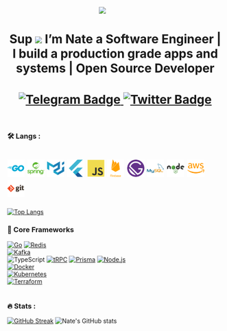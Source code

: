 <div align="center">
	
  <img src="https://archlinux.org/static/logos/archlinux-logo-dark-1200dpi.b42bd35d5916.png" width="250" style="margin-right: 60px"></h1>
</div>

<div align="center"><h1>  Sup
  <img src="https://media.giphy.com/media/hvRJCLFzcasrR4ia7z/giphy.gif" width="30px"/> I’m Nate a Software Engineer | I build a production grade apps and systems | Open Source Developer</h1></div>


<h1>
<div id="badges" align="center">
  <a href="https://t.me/Chesblaw">
	<img src="https://img.shields.io/badge/Telegram-red?style=for-the-badge&logo=telegram&logoColor=white" alt="Telegram Badge"/>
  </a>
  <a href="https://x.com/NatnaelAsn12334">
	<img src="https://img.shields.io/badge/Twitter-blue?style=for-the-badge&logo=twitter&logoColor=white" alt="Twitter Badge"/>
  </a>
</div >
	<div align="center">
  <img src="https://komarev.com/ghpvc/?username=Nati-Man-code&style=flat-square&color=blue" alt=""/></div>
</h1>

### :hammer_and_wrench: Langs :

<h1>
  <div>
 <img src="https://github.com/devicons/devicon/blob/master/icons/go/go-original-wordmark.svg" title="Go" alt="Go" width="40" height="40"/>
  <img src="https://github.com/devicons/devicon/blob/master/icons/spring/spring-original-wordmark.svg" title="Spring" alt="Spring" width="40" height="40"/>
  <img src="https://github.com/devicons/devicon/blob/master/icons/materialui/materialui-original.svg" title="Material UI" alt="Material UI" width="40" height="40"/>
  <img src="https://github.com/devicons/devicon/blob/master/icons/flutter/flutter-original.svg" title="Flutter" alt="Flutter" width="40" height="40"/>
  <img src="https://github.com/devicons/devicon/blob/master/icons/javascript/javascript-original.svg" title="JavaScript" alt="JavaScript" width="40" height="40"/>
  <img src="https://github.com/devicons/devicon/blob/master/icons/firebase/firebase-plain-wordmark.svg" title="Firebase" alt="Firebase" width="40" height="40"/>
  <img src="https://github.com/devicons/devicon/blob/master/icons/gatsby/gatsby-original.svg" title="Gatsby"  alt="Gatsby" width="40" height="40"/>
  <img src="https://github.com/devicons/devicon/blob/master/icons/mysql/mysql-original-wordmark.svg" title="MySQL"  alt="MySQL" width="40" height="40"/>
  <img src="https://github.com/devicons/devicon/blob/master/icons/nodejs/nodejs-original-wordmark.svg" title="NodeJS" alt="NodeJS" width="40" height="40"/>
  <img src="https://github.com/devicons/devicon/blob/master/icons/amazonwebservices/amazonwebservices-plain-wordmark.svg" title="AWS" alt="AWS" width="40" height="40"/>
  <img src="https://github.com/devicons/devicon/blob/master/icons/git/git-original-wordmark.svg" title="Git" **alt="Git" width="40" height="40"/>
</div>
</h1>

[![Top Langs](https://github-readme-stats.vercel.app/api/top-langs/?username=Nati-Man-code&layout=compact&theme=vision-friendly-dark)](https://github.com/anuraghazra/github-readme-stats)
</h1>

### 🚀 Core Frameworks
[![Go](https://img.shields.io/badge/Go-00ADD8?style=for-the-badge&logo=go&logoColor=white)](https://golang.org/)
[![Redis](https://img.shields.io/badge/Redis-DC382D?style=for-the-badge&logo=redis&logoColor=white)](https://redis.io/)  
[![Kafka](https://img.shields.io/badge/Kafka-231F20?style=for-the-badge&logo=apachekafka&logoColor=white)](https://kafka.apache.org/)  
![TypeScript](https://img.shields.io/badge/-TypeScript-3178C6?style=for-the-badge&logo=typescript&logoColor=white)
[![tRPC](https://img.shields.io/badge/-tRPC-2596BE?style=for-the-badge&logo=tRPC&logoColor=white)](https://trpc.io/)
[![Prisma](https://img.shields.io/badge/-Prisma-2D3748?style=for-the-badge&logo=prisma&logoColor=white)](https://www.prisma.io/)
[![Node.js](https://img.shields.io/badge/Node.js-339933?style=for-the-badge&logo=nodedotjs&logoColor=white)](https://nodejs.org/)  
[![Docker](https://img.shields.io/badge/Docker-2496ED?style=for-the-badge&logo=docker&logoColor=white)](https://www.docker.com/)  
[![Kubernetes](https://img.shields.io/badge/Kubernetes-326CE5?style=for-the-badge&logo=kubernetes&logoColor=white)](https://kubernetes.io/)  
[![Terraform](https://img.shields.io/badge/Terraform-7B42BC?style=for-the-badge&logo=terraform&logoColor=white)](https://www.terraform.io/)  
<h1>



### :fire: Stats :

[![GitHub Streak](http://github-readme-streak-stats.herokuapp.com?user=Nati-Man-code&theme=dark&background=000000)](https://git.io/streak-stats)
![Nate's GitHub stats](https://github-readme-stats.vercel.app/api?username=Chesblaw&show_icons=true&theme=radical)



